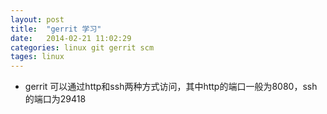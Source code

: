 ```yaml
---
layout: post
title:  "gerrit 学习"
date:   2014-02-21 11:02:29
categories: linux git gerrit scm
tages: linux
---
```



+ gerrit 可以通过http和ssh两种方式访问，其中http的端口一般为8080，ssh的端口为29418



